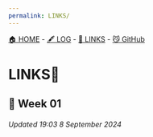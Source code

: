 ```yaml
---
permalink: LINKS/
---
```

[🏠 HOME](.) - [🖋️ LOG](https://akhdntaufiq.github.io/os242/TXT/mylog.txt) - [🔗 LINKS](https://akhdntaufiq.github.io/os242/LINKS) - [😼 GitHub](https://github.com/akhdntaufiq/os242)

# LINKS🔗

## 🐊 Week 01

###### Updated 19:03 8 September 2024
